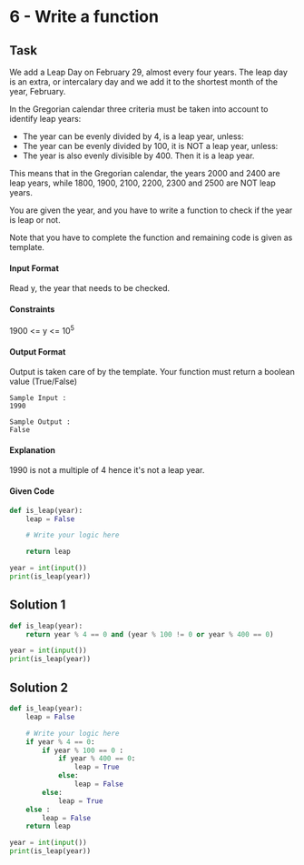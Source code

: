# 6 - Write a function
## Task
We add a Leap Day on February 29, almost every four years. The leap day is an extra, or intercalary day and we add it to the shortest month of the year, February.

In the Gregorian calendar three criteria must be taken into account to identify leap years:
* The year can be evenly divided by 4, is a leap year, unless:
* The year can be evenly divided by 100, it is NOT a leap year, unless:
* The year is also evenly divisible by 400. Then it is a leap year.

This means that in the Gregorian calendar, the years 2000 and 2400 are leap years, while 1800, 1900, 2100, 2200, 2300 and 2500 are NOT leap years.

You are given the year, and you have to write a function to check if the year is leap or not.

Note that you have to complete the function and remaining code is given as template.

#### Input Format

Read y, the year that needs to be checked.

#### Constraints
1900 <= y <= 10<sup>5</sup>

#### Output Format

Output is taken care of by the template. Your function must return a boolean value (True/False)

```
Sample Input :
1990
```

```
Sample Output :
False
```

#### Explanation
1990 is not a multiple of 4 hence it's not a leap year.

#### Given Code

```python
def is_leap(year):
    leap = False

    # Write your logic here

    return leap

year = int(input())
print(is_leap(year))
```

## Solution 1

```python
def is_leap(year):
    return year % 4 == 0 and (year % 100 != 0 or year % 400 == 0)

year = int(input())
print(is_leap(year))
```

## Solution 2

```python
def is_leap(year):
    leap = False

    # Write your logic here
    if year % 4 == 0:
        if year % 100 == 0 :
            if year % 400 == 0:
                leap = True
            else:
                leap = False
        else:
            leap = True
    else :
        leap = False
    return leap

year = int(input())
print(is_leap(year))
```
